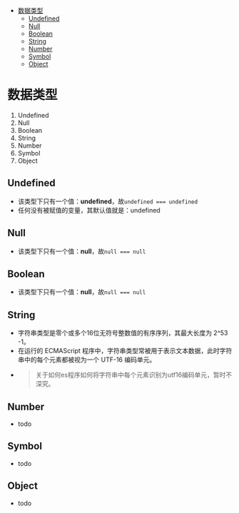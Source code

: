 <!-- TOC -->

- [数据类型](#数据类型)
    - [Undefined](#undefined)
    - [Null](#null)
    - [Boolean](#boolean)
    - [String](#string)
    - [Number](#number)
    - [Symbol](#symbol)
    - [Object](#object)

<!-- /TOC -->

# 数据类型

1. Undefined
2. Null
3. Boolean
4. String
5. Number
6. Symbol
7. Object

<!-- 
    1. `Undefined`
        - 该类型下只有一个值：**undefined**，故`undefined === undefined`
        - 任何没有被赋值的变量，其默认值就是：undefined
    2. `Null`
        - 该类型下只有一个值：**null**，故`null === null`
    3. `Boolean`
        - 该类型表示一个逻辑实体有两种值：**true** 或 **false**
    4. `String`
        - 该类型是有序序列的集合，该序列由0个或多个字符组成，最长可以达到(2^53-1)个字符。
        - 字符：值为16位的无符号整数的元素，即utf-16的编码单元值
        - 在ECMAScript程序中，字符串类型通常用来表示文本数据，其中的每个字符会被当作utf-16编码单元值。例如：
            - 字符：“忠”
            - Unicode编号，即码点：“U+5FE0”
            - UTF8编码：“E5 BF A0”
            - UTF-16BE编码：“5F E0”
            - UTF-16LE编码：“E0 5F”
        - 字符串序列中的每个字符/元素均占用了一个位置，就像数组一样，依次为：0 1 2 ...，字符串的长度就是这些字符的个数
        - 空字符串的长度为0，因为它不包含字符
        - ECMAScript 处理字符串值时，其将序列中的每个元素解释成一个UTF-16编码单元。然而，es并没有对字符串序列的编码单元有什么限制或要求，所以被翻译/解释成的UTF-16编码单元序列可能是不规范的（不过这部分，我暂时不用关心）。
        - ...
    5. `Symbol`
        - 待了解...
    6. `Number`
    7. `Object` -->

## Undefined

- 该类型下只有一个值：**undefined**，故`undefined === undefined`
- 任何没有被赋值的变量，其默认值就是：undefined

## Null

- 该类型下只有一个值：**null**，故`null === null`

## Boolean

- 该类型下只有一个值：**null**，故`null === null`        

## String

- 字符串类型是零个或多个16位无符号整数值的有序序列，其最大长度为 2^53 -1。
- 在运行的 ECMAScript 程序中，字符串类型常被用于表示文本数据，此时字符串中的每个元素都被视为一个 UTF-16 编码单元。
- > 关于如何es程序如何将字符串中每个元素识别为utf16编码单元，暂时不深究。

## Number

- todo

## Symbol

- todo

## Object

- todo
